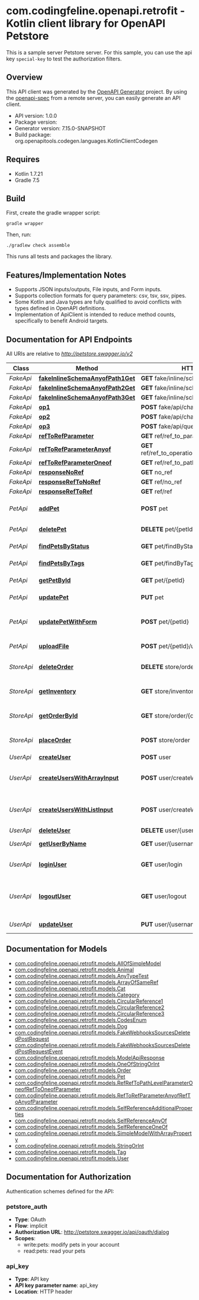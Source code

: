 # com.codingfeline.openapi.retrofit - Kotlin client library for OpenAPI Petstore

This is a sample server Petstore server. For this sample, you can use the api key `special-key` to test the authorization filters.

## Overview
This API client was generated by the [OpenAPI Generator](https://openapi-generator.tech) project.  By using the [openapi-spec](https://github.com/OAI/OpenAPI-Specification) from a remote server, you can easily generate an API client.

- API version: 1.0.0
- Package version: 
- Generator version: 7.15.0-SNAPSHOT
- Build package: org.openapitools.codegen.languages.KotlinClientCodegen

## Requires

* Kotlin 1.7.21
* Gradle 7.5

## Build

First, create the gradle wrapper script:

```
gradle wrapper
```

Then, run:

```
./gradlew check assemble
```

This runs all tests and packages the library.

## Features/Implementation Notes

* Supports JSON inputs/outputs, File inputs, and Form inputs.
* Supports collection formats for query parameters: csv, tsv, ssv, pipes.
* Some Kotlin and Java types are fully qualified to avoid conflicts with types defined in OpenAPI definitions.
* Implementation of ApiClient is intended to reduce method counts, specifically to benefit Android targets.

<a id="documentation-for-api-endpoints"></a>
## Documentation for API Endpoints

All URIs are relative to *http://petstore.swagger.io/v2*

| Class | Method | HTTP request | Description |
| ------------ | ------------- | ------------- | ------------- |
| *FakeApi* | [**fakeInlineSchemaAnyofPath1Get**](docs/FakeApi.md#fakeinlineschemaanyofpath1get) | **GET** fake/inline/schema/anyof/path1 |  |
| *FakeApi* | [**fakeInlineSchemaAnyofPath2Get**](docs/FakeApi.md#fakeinlineschemaanyofpath2get) | **GET** fake/inline/schema/anyof/path2 |  |
| *FakeApi* | [**fakeInlineSchemaAnyofPath3Get**](docs/FakeApi.md#fakeinlineschemaanyofpath3get) | **GET** fake/inline/schema/anyof/path3 |  |
| *FakeApi* | [**op1**](docs/FakeApi.md#op1) | **POST** fake/api/changeowner | op1 |
| *FakeApi* | [**op2**](docs/FakeApi.md#op2) | **POST** fake/api/changename | op2 |
| *FakeApi* | [**op3**](docs/FakeApi.md#op3) | **POST** fake/api/query/enum | op3 |
| *FakeApi* | [**refToRefParameter**](docs/FakeApi.md#reftorefparameter) | **GET** ref/ref_to_parameter |  |
| *FakeApi* | [**refToRefParameterAnyof**](docs/FakeApi.md#reftorefparameteranyof) | **GET** ref/ref_to_operation_level_parameter_oneof |  |
| *FakeApi* | [**refToRefParameterOneof**](docs/FakeApi.md#reftorefparameteroneof) | **GET** ref/ref_to_path_level_parameter_oneof |  |
| *FakeApi* | [**responseNoRef**](docs/FakeApi.md#responsenoref) | **GET** no_ref |  |
| *FakeApi* | [**responseRefToNoRef**](docs/FakeApi.md#responsereftonoref) | **GET** ref/no_ref |  |
| *FakeApi* | [**responseRefToRef**](docs/FakeApi.md#responsereftoref) | **GET** ref/ref |  |
| *PetApi* | [**addPet**](docs/PetApi.md#addpet) | **POST** pet | Add a new pet to the store |
| *PetApi* | [**deletePet**](docs/PetApi.md#deletepet) | **DELETE** pet/{petId} | Deletes a pet |
| *PetApi* | [**findPetsByStatus**](docs/PetApi.md#findpetsbystatus) | **GET** pet/findByStatus | Finds Pets by status |
| *PetApi* | [**findPetsByTags**](docs/PetApi.md#findpetsbytags) | **GET** pet/findByTags | Finds Pets by tags |
| *PetApi* | [**getPetById**](docs/PetApi.md#getpetbyid) | **GET** pet/{petId} | Find pet by ID |
| *PetApi* | [**updatePet**](docs/PetApi.md#updatepet) | **PUT** pet | Update an existing pet |
| *PetApi* | [**updatePetWithForm**](docs/PetApi.md#updatepetwithform) | **POST** pet/{petId} | Updates a pet in the store with form data |
| *PetApi* | [**uploadFile**](docs/PetApi.md#uploadfile) | **POST** pet/{petId}/uploadImage | uploads an image |
| *StoreApi* | [**deleteOrder**](docs/StoreApi.md#deleteorder) | **DELETE** store/order/{orderId} | Delete purchase order by ID |
| *StoreApi* | [**getInventory**](docs/StoreApi.md#getinventory) | **GET** store/inventory | Returns pet inventories by status |
| *StoreApi* | [**getOrderById**](docs/StoreApi.md#getorderbyid) | **GET** store/order/{orderId} | Find purchase order by ID |
| *StoreApi* | [**placeOrder**](docs/StoreApi.md#placeorder) | **POST** store/order | Place an order for a pet |
| *UserApi* | [**createUser**](docs/UserApi.md#createuser) | **POST** user | Create user |
| *UserApi* | [**createUsersWithArrayInput**](docs/UserApi.md#createuserswitharrayinput) | **POST** user/createWithArray | Creates list of users with given input array |
| *UserApi* | [**createUsersWithListInput**](docs/UserApi.md#createuserswithlistinput) | **POST** user/createWithList | Creates list of users with given input array |
| *UserApi* | [**deleteUser**](docs/UserApi.md#deleteuser) | **DELETE** user/{username} | Delete user |
| *UserApi* | [**getUserByName**](docs/UserApi.md#getuserbyname) | **GET** user/{username} | Get user by user name |
| *UserApi* | [**loginUser**](docs/UserApi.md#loginuser) | **GET** user/login | Logs user into the system |
| *UserApi* | [**logoutUser**](docs/UserApi.md#logoutuser) | **GET** user/logout | Logs out current logged in user session |
| *UserApi* | [**updateUser**](docs/UserApi.md#updateuser) | **PUT** user/{username} | Updated user |


<a id="documentation-for-models"></a>
## Documentation for Models

 - [com.codingfeline.openapi.retrofit.models.AllOfSimpleModel](docs/AllOfSimpleModel.md)
 - [com.codingfeline.openapi.retrofit.models.Animal](docs/Animal.md)
 - [com.codingfeline.openapi.retrofit.models.AnyTypeTest](docs/AnyTypeTest.md)
 - [com.codingfeline.openapi.retrofit.models.ArrayOfSameRef](docs/ArrayOfSameRef.md)
 - [com.codingfeline.openapi.retrofit.models.Cat](docs/Cat.md)
 - [com.codingfeline.openapi.retrofit.models.Category](docs/Category.md)
 - [com.codingfeline.openapi.retrofit.models.CircularReference1](docs/CircularReference1.md)
 - [com.codingfeline.openapi.retrofit.models.CircularReference2](docs/CircularReference2.md)
 - [com.codingfeline.openapi.retrofit.models.CircularReference3](docs/CircularReference3.md)
 - [com.codingfeline.openapi.retrofit.models.CodesEnum](docs/CodesEnum.md)
 - [com.codingfeline.openapi.retrofit.models.Dog](docs/Dog.md)
 - [com.codingfeline.openapi.retrofit.models.FakeWebhooksSourcesDeletedPostRequest](docs/FakeWebhooksSourcesDeletedPostRequest.md)
 - [com.codingfeline.openapi.retrofit.models.FakeWebhooksSourcesDeletedPostRequestEvent](docs/FakeWebhooksSourcesDeletedPostRequestEvent.md)
 - [com.codingfeline.openapi.retrofit.models.ModelApiResponse](docs/ModelApiResponse.md)
 - [com.codingfeline.openapi.retrofit.models.OneOfStringOrInt](docs/OneOfStringOrInt.md)
 - [com.codingfeline.openapi.retrofit.models.Order](docs/Order.md)
 - [com.codingfeline.openapi.retrofit.models.Pet](docs/Pet.md)
 - [com.codingfeline.openapi.retrofit.models.RefRefToPathLevelParameterOneofRefToOneofParameter](docs/RefRefToPathLevelParameterOneofRefToOneofParameter.md)
 - [com.codingfeline.openapi.retrofit.models.RefToRefParameterAnyofRefToAnyofParameter](docs/RefToRefParameterAnyofRefToAnyofParameter.md)
 - [com.codingfeline.openapi.retrofit.models.SelfReferenceAdditionalProperties](docs/SelfReferenceAdditionalProperties.md)
 - [com.codingfeline.openapi.retrofit.models.SelfReferenceAnyOf](docs/SelfReferenceAnyOf.md)
 - [com.codingfeline.openapi.retrofit.models.SelfReferenceOneOf](docs/SelfReferenceOneOf.md)
 - [com.codingfeline.openapi.retrofit.models.SimpleModelWithArrayProperty](docs/SimpleModelWithArrayProperty.md)
 - [com.codingfeline.openapi.retrofit.models.StringOrInt](docs/StringOrInt.md)
 - [com.codingfeline.openapi.retrofit.models.Tag](docs/Tag.md)
 - [com.codingfeline.openapi.retrofit.models.User](docs/User.md)


<a id="documentation-for-authorization"></a>
## Documentation for Authorization


Authentication schemes defined for the API:
<a id="petstore_auth"></a>
### petstore_auth

- **Type**: OAuth
- **Flow**: implicit
- **Authorization URL**: http://petstore.swagger.io/api/oauth/dialog
- **Scopes**: 
  - write:pets: modify pets in your account
  - read:pets: read your pets

<a id="api_key"></a>
### api_key

- **Type**: API key
- **API key parameter name**: api_key
- **Location**: HTTP header

